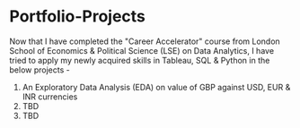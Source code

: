 # Portfolio-Projects

Now that I have completed the "Career Accelerator" course from London School of Economics & Political Science (LSE) on Data Analytics, I have tried to apply my newly acquired skills in Tableau, SQL & Python in the below projects - 
<ol>
  <li>An Exploratory Data Analysis (EDA) on value of GBP against USD, EUR & INR currencies</li>
  <li>TBD</li>
  <li>TBD</li>
</ol>
